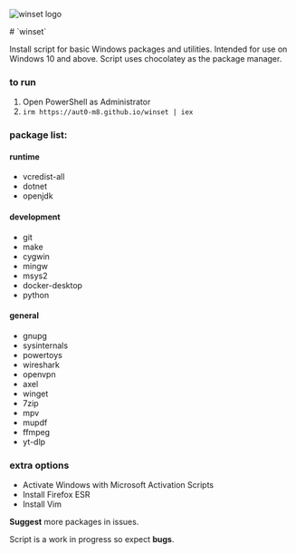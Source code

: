 <p><img src="https://raw.githubusercontent.com/aut0-m8/winset/main/winset.png" alt="winset logo"></p>
# `winset`

Install script for basic Windows packages and utilities. Intended for use on Windows 10 and above. Script uses chocolatey as the package manager.

### to run
1. Open PowerShell as Administrator
2. `irm https://aut0-m8.github.io/winset | iex`

### package list:
#### runtime
- vcredist-all
- dotnet
- openjdk
#### development
- git
- make
- cygwin
- mingw
- msys2
- docker-desktop
- python
#### general
- gnupg
- sysinternals
- powertoys
- wireshark
- openvpn
- axel
- winget
- 7zip
- mpv
- mupdf
- ffmpeg
- yt-dlp

### extra options
- Activate Windows with Microsoft Activation Scripts
- Install Firefox ESR
- Install Vim

**Suggest** more packages in issues.

Script is a work in progress so expect **bugs**.
